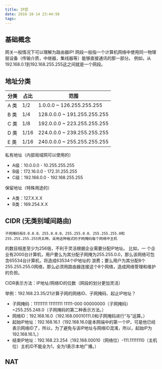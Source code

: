 ```yaml
---
title: IP层
date: 2018-10-14 23:44:58
tags:
---
```


## 基础概念

网关一般情况下可以理解为路由器IP! 网段一般指一个计算机网络中使用同一物理层设备（传输介质，中继器，集线器等）能够直接通讯的那一部分。
例如，从192.168.0.1到192.168.255.255这之间就是一个网段。

## 地址分类

分类 | 占比 | 范围
---|-----|-----
A 类 | 1/2 | 1.0.0.0 ~ 126.255.255.255 
B 类 | 1/4 | 128.0.0.0 ~ 191.255.255.255 
C 类 | 1/8 | 192.0.0.0 ~ 223.255.255.255 
D 类 | 1/16 | 224.0.0.0 ~ 239.255.255.255 
E 类 | 1/16 | 240.0.0.0 ~ 255.255.255.255 

私有地址（内部局域网可以使用的）

* A级：10.0.0.0 - 10.255.255.255
* B级：172.16.0.0 - 172.31.255.255
* C级：192.168.0.0 - 192.168.255.255

保留地址（特殊用途的）

* A类：127.X.X.X
* B类：169.254.X.X

## CIDR (无类别域间路由)

    子网掩码有0.0.0.0、255.0.0.0、255.255.0.0、255.255.255.0和 255.255.255.255共五种。采用这种格式的子网掩码每个网络中主机
的数目相差至少为256倍，不利于灵活根据企业需要分配IP地址。
    比如，一 个企业有2000台计算机，用户要么为其分配子网掩为255.255.0.0，那么该网络可包含65534台计算机，将造成63534个IP地址的
浪费；要么用户为其分配8个255.255.255.0网络，那么必须用路由器连接这个8个网络，造成网络管理和维护的负担。

CIDR表示方法：IP地址/网络ID的位数（网段的划分更加灵活）

举例：192.168.23.35/21计算子网的网络ID、子网掩码、起止IP地址？

* 子网掩码：11111111 11111111 11111-000 00000000（子网掩码）=255.255.248.0（子网掩码的第二种表示方法。）
* 网络ID：192.168.16.0（192.168.00010111.0和子网掩码进行“与”运算。）
* 起始IP地址：192.168.16.1（192.168.16.0是本网端中的第一个IP，可是他已经表示网络ID了，所以，为了避免与该IP地址与网络ID混淆，所以，起始IP为192.168.16.1。）
* 结束IP地址：192.168.23.254（192.168.00010（网络位）-111.11111110（主机位）主机ID不能全为1，全为1表示本地广播。）

## NAT
